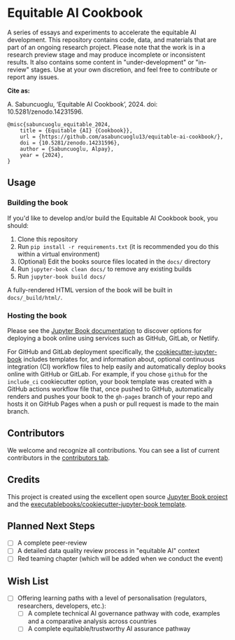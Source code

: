 # Equitable AI Cookbook

A series of essays and experiments to accelerate the equitable AI development. This repository contains code, data, and materials that are part of an ongoing research project. Please note that the work is in a research preview stage and may produce incomplete or inconsistent results. It also contains some content in "under-development" or "in-review" stages. Use at your own discretion, and feel free to contribute or report any issues.

**Cite as:**

A. Sabuncuoglu, ‘Equitable AI Cookbook’, 2024. doi: 10.5281/zenodo.14231596.

```
@misc{sabuncuoglu_equitable_2024,
	title = {Equitable {AI} {Cookbook}},
	url = {https://github.com/asabuncuoglu13/equitable-ai-cookbook/},
	doi = {10.5281/zenodo.14231596},
	author = {Sabuncuoglu, Alpay},
	year = {2024},
}
```

## Usage

### Building the book

If you'd like to develop and/or build the Equitable AI Cookbook book, you should:

1. Clone this repository
2. Run `pip install -r requirements.txt` (it is recommended you do this within a virtual environment)
3. (Optional) Edit the books source files located in the `docs/` directory
4. Run `jupyter-book clean docs/` to remove any existing builds
5. Run `jupyter-book build docs/`

A fully-rendered HTML version of the book will be built in `docs/_build/html/`.

### Hosting the book

Please see the [Jupyter Book documentation](https://jupyterbook.org/publish/web.html) to discover options for deploying a book online using services such as GitHub, GitLab, or Netlify.

For GitHub and GitLab deployment specifically, the [cookiecutter-jupyter-book](https://github.com/executablebooks/cookiecutter-jupyter-book) includes templates for, and information about, optional continuous integration (CI) workflow files to help easily and automatically deploy books online with GitHub or GitLab. For example, if you chose `github` for the `include_ci` cookiecutter option, your book template was created with a GitHub actions workflow file that, once pushed to GitHub, automatically renders and pushes your book to the `gh-pages` branch of your repo and hosts it on GitHub Pages when a push or pull request is made to the main branch.

## Contributors

We welcome and recognize all contributions. You can see a list of current contributors in the [contributors tab](https://github.com/asabuncuoglu13/docs/graphs/contributors).

## Credits

This project is created using the excellent open source [Jupyter Book project](https://jupyterbook.org/) and the [executablebooks/cookiecutter-jupyter-book template](https://github.com/executablebooks/cookiecutter-jupyter-book).


## Planned Next Steps

- [ ] A complete peer-review
- [ ] A detailed data quality review process in "equitable AI" context
- [ ] Red teaming chapter (which will be added when we conduct the event)

## Wish List

- [ ] Offering learning paths with a level of personalisation (regulators, researchers, developers, etc.):
  - [ ] A complete technical AI governance pathway with code, examples and a comparative analysis across countries
  - [ ] A complete equitable/trustworthy AI assurance pathway